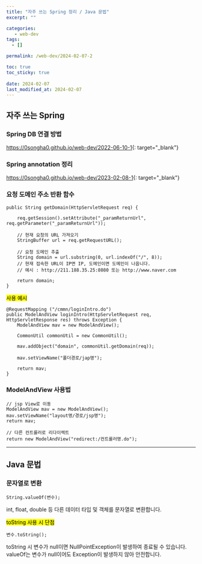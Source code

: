 ```yaml
---
title: "자주 쓰는 Spring 정리 / Java 문법"
excerpt: ""

categories:
   - web-dev
tags:
  - []

permalink: /web-dev/2024-02-07-2

toc: true
toc_sticky: true
 
date: 2024-02-07
last_modified_at: 2024-02-07
---
```


## 자주 쓰는 Spring

### Spring DB 연결 방법
<https://0songha0.github.io/web-dev/2022-06-10-1>{: target="_blank"}

### Spring annotation 정리
<https://0songha0.github.io/web-dev/2023-02-08-1>{: target="_blank"}

### 요청 도메인 주소 반환 함수
```
public String getDomain(HttpServletRequest req) {

    req.getSession().setAttribute("_paramReturnUrl", req.getParameter("_paramReturnUrl"));
		
    // 현재 요청의 URL 가져오기
    StringBuffer url = req.getRequestURL();
    
    // 요청 도메인 추출
    String domain = url.substring(0, url.indexOf("/", 8));
    // 현재 접속한 URL이 IP면 IP, 도메인이면 도메인이 나옵니다.
    // 예시 : http://211.188.35.25:8080 또는 http://www.naver.com
    
    return domain;
}
```

<mark>사용 예시</mark>
```
@RequestMapping ("/cmmn/loginIntro.do")
public ModelAndView loginIntro(HttpServletRequest req, HttpServletResponse res) throws Exception {
    ModelAndView mav = new ModelAndView();
    
    CommonUtil commonUtil = new CommonUtil();
    
    mav.addObject("domain", commonUtil.getDomain(req));
    
    mav.setViewName("폴더경로/jap명");
    
    return mav;
}
```

### ModelAndView 사용법
```
// jsp View로 이동
ModelAndView mav = new ModelAndView();
mav.setViewName("layout명/경로/jsp명");
return mav;

// 다른 컨트롤러로 리다이렉트
return new ModelAndView("redirect:/컨트롤러명.do");
```

---

## Java 문법

### 문자열로 변환
```
String.valueOf(변수);
```
int, float, double 등 다른 데이터 타입 및 객체를 문자열로 변환합니다.

<mark>toString 사용 시 단점</mark>
```
변수.toString();
```
toString 시 변수가 null이면 NullPointException이 발생하여 종료될 수 있습니다.  
valueOf는 변수가 null이어도 Exception이 발생하지 않아 안전합니다.
